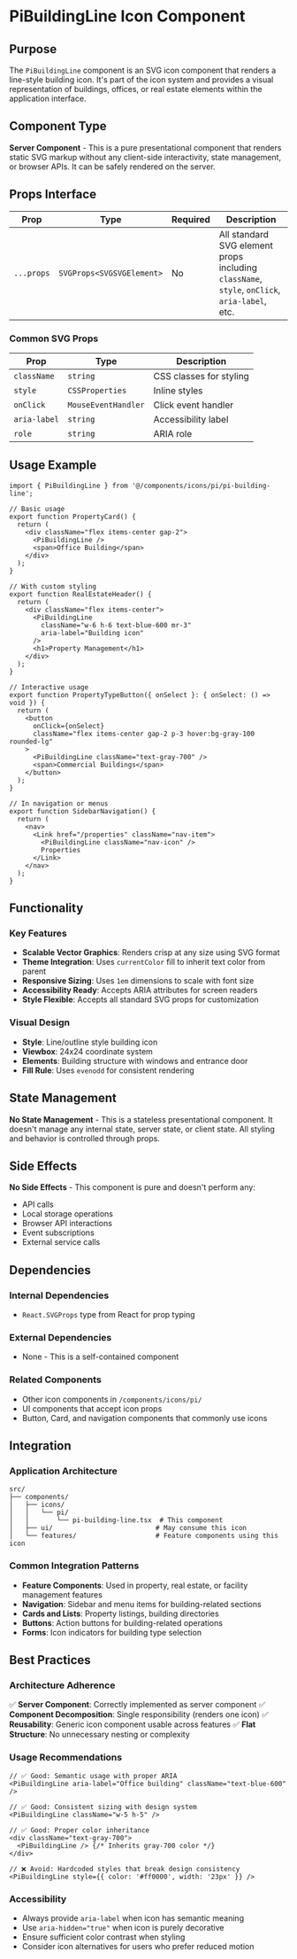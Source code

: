 # PiBuildingLine Icon Component

## Purpose

The `PiBuildingLine` component is an SVG icon component that renders a line-style building icon. It's part of the icon system and provides a visual representation of buildings, offices, or real estate elements within the application interface.

## Component Type

**Server Component** - This is a pure presentational component that renders static SVG markup without any client-side interactivity, state management, or browser APIs. It can be safely rendered on the server.

## Props Interface

| Prop | Type | Required | Description |
|------|------|----------|-------------|
| `...props` | `SVGProps<SVGSVGElement>` | No | All standard SVG element props including `className`, `style`, `onClick`, `aria-label`, etc. |

### Common SVG Props
| Prop | Type | Description |
|------|------|-------------|
| `className` | `string` | CSS classes for styling |
| `style` | `CSSProperties` | Inline styles |
| `onClick` | `MouseEventHandler` | Click event handler |
| `aria-label` | `string` | Accessibility label |
| `role` | `string` | ARIA role |

## Usage Example

```tsx
import { PiBuildingLine } from '@/components/icons/pi/pi-building-line';

// Basic usage
export function PropertyCard() {
  return (
    <div className="flex items-center gap-2">
      <PiBuildingLine />
      <span>Office Building</span>
    </div>
  );
}

// With custom styling
export function RealEstateHeader() {
  return (
    <div className="flex items-center">
      <PiBuildingLine 
        className="w-6 h-6 text-blue-600 mr-3" 
        aria-label="Building icon"
      />
      <h1>Property Management</h1>
    </div>
  );
}

// Interactive usage
export function PropertyTypeButton({ onSelect }: { onSelect: () => void }) {
  return (
    <button 
      onClick={onSelect}
      className="flex items-center gap-2 p-3 hover:bg-gray-100 rounded-lg"
    >
      <PiBuildingLine className="text-gray-700" />
      <span>Commercial Buildings</span>
    </button>
  );
}

// In navigation or menus
export function SidebarNavigation() {
  return (
    <nav>
      <Link href="/properties" className="nav-item">
        <PiBuildingLine className="nav-icon" />
        Properties
      </Link>
    </nav>
  );
}
```

## Functionality

### Key Features
- **Scalable Vector Graphics**: Renders crisp at any size using SVG format
- **Theme Integration**: Uses `currentColor` fill to inherit text color from parent
- **Responsive Sizing**: Uses `1em` dimensions to scale with font size
- **Accessibility Ready**: Accepts ARIA attributes for screen readers
- **Style Flexible**: Accepts all standard SVG props for customization

### Visual Design
- **Style**: Line/outline style building icon
- **Viewbox**: 24x24 coordinate system
- **Elements**: Building structure with windows and entrance door
- **Fill Rule**: Uses `evenodd` for consistent rendering

## State Management

**No State Management** - This is a stateless presentational component. It doesn't manage any internal state, server state, or client state. All styling and behavior is controlled through props.

## Side Effects

**No Side Effects** - This component is pure and doesn't perform any:
- API calls
- Local storage operations
- Browser API interactions
- Event subscriptions
- External service calls

## Dependencies

### Internal Dependencies
- `React.SVGProps` type from React for prop typing

### External Dependencies
- None - This is a self-contained component

### Related Components
- Other icon components in `/components/icons/pi/`
- UI components that accept icon props
- Button, Card, and navigation components that commonly use icons

## Integration

### Application Architecture
```
src/
├── components/
│   ├── icons/
│   │   └── pi/
│   │       └── pi-building-line.tsx  # This component
│   ├── ui/                          # May consume this icon
│   └── features/                    # Feature components using this icon
```

### Common Integration Patterns
- **Feature Components**: Used in property, real estate, or facility management features
- **Navigation**: Sidebar and menu items for building-related sections
- **Cards and Lists**: Property listings, building directories
- **Buttons**: Action buttons for building-related operations
- **Forms**: Icon indicators for building type selection

## Best Practices

### Architecture Adherence
✅ **Server Component**: Correctly implemented as server component
✅ **Component Decomposition**: Single responsibility (renders one icon)
✅ **Reusability**: Generic icon component usable across features
✅ **Flat Structure**: No unnecessary nesting or complexity

### Usage Recommendations
```tsx
// ✅ Good: Semantic usage with proper ARIA
<PiBuildingLine aria-label="Office building" className="text-blue-600" />

// ✅ Good: Consistent sizing with design system
<PiBuildingLine className="w-5 h-5" />

// ✅ Good: Proper color inheritance
<div className="text-gray-700">
  <PiBuildingLine /> {/* Inherits gray-700 color */}
</div>

// ❌ Avoid: Hardcoded styles that break design consistency
<PiBuildingLine style={{ color: '#ff0000', width: '23px' }} />
```

### Accessibility
- Always provide `aria-label` when icon has semantic meaning
- Use `aria-hidden="true"` when icon is purely decorative
- Ensure sufficient color contrast when styling
- Consider icon alternatives for users who prefer reduced motion